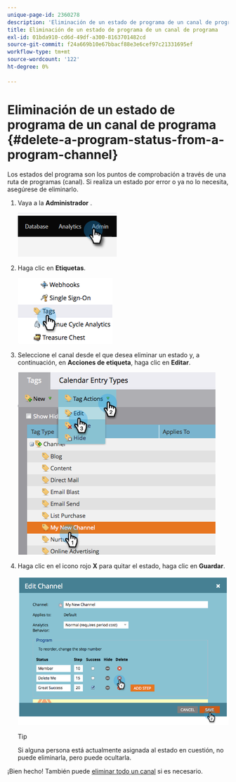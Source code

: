 ```yaml
---
unique-page-id: 2360278
description: 'Eliminación de un estado de programa de un canal de programas: Marketo Docs: documentación del producto'
title: Eliminación de un estado de programa de un canal de programa
exl-id: 01bda910-cd6d-49df-a300-8163701482cd
source-git-commit: f24a669b10e67bbacf88e3e6cef97c21331695ef
workflow-type: tm+mt
source-wordcount: '122'
ht-degree: 0%

---
```


# Eliminación de un estado de programa de un canal de programa {#delete-a-program-status-from-a-program-channel}

Los estados del programa son los puntos de comprobación a través de una ruta de programas (canal). Si realiza un estado por error o ya no lo necesita, asegúrese de eliminarlo.

1. Vaya a la **Administrador** .

   ![](assets/delete-a-program-status-from-a-program-channel-1.png)

1. Haga clic en **Etiquetas**.

   ![](assets/delete-a-program-status-from-a-program-channel-2.png)

1. Seleccione el canal desde el que desea eliminar un estado y, a continuación, en **Acciones de etiqueta**, haga clic en **Editar**.

   ![](assets/delete-a-program-status-from-a-program-channel-3.png)

1. Haga clic en el icono rojo **X** para quitar el estado, haga clic en **Guardar**.

   ![](assets/delete-a-program-status-from-a-program-channel-4.png)

   >[!TIP]
   >
   >Si alguna persona está actualmente asignada al estado en cuestión, no puede eliminarla, pero puede ocultarla.

¡Bien hecho! También puede [eliminar todo un canal](/help/marketo/product-docs/administration/tags/delete-a-program-channel.md) si es necesario.
